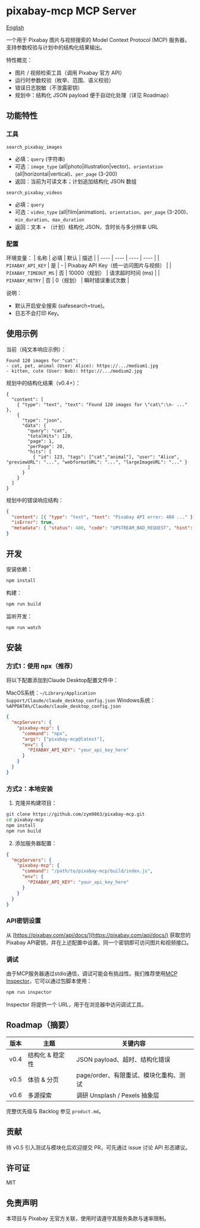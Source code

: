 # pixabay-mcp MCP Server

[English](README.md)

一个用于 Pixabay 图片与视频搜索的 Model Context Protocol (MCP) 服务器，支持参数校验与计划中的结构化结果输出。

特性概览：
- 图片 / 视频检索工具（调用 Pixabay 官方 API）
- 运行时参数校验（枚举、范围、语义校验）
- 错误日志脱敏（不泄露密钥）
- 规划中：结构化 JSON payload 便于自动化处理（详见 Roadmap）

## 功能特性

### 工具
`search_pixabay_images`
  - 必填：`query` (字符串)
  - 可选：`image_type` (all|photo|illustration|vector)、`orientation` (all|horizontal|vertical)、`per_page` (3-200)
  - 返回：当前为可读文本；计划追加结构化 JSON 数组

`search_pixabay_videos`
  - 必填：`query`
  - 可选：`video_type` (all|film|animation)、`orientation`、`per_page` (3-200)、`min_duration`、`max_duration`
  - 返回：文本 + （计划）结构化 JSON，含时长与多分辨率 URL

### 配置
环境变量：
| 名称 | 必填 | 默认 | 描述 |
| ---- | ---- | ---- | ---- |
| `PIXABAY_API_KEY` | 是 | - | Pixabay API Key（统一访问图片与视频） |
| `PIXABAY_TIMEOUT_MS` | 否 | 10000（规划） | 请求超时时间 (ms) |
| `PIXABAY_RETRY` | 否 | 0（规划） | 瞬时错误重试次数 |

说明：
- 默认开启安全搜索 (safesearch=true)。
- 日志不会打印 Key。

## 使用示例

当前（纯文本响应示例）：
```
Found 120 images for "cat":
- cat, pet, animal (User: Alice): https://.../medium1.jpg
- kitten, cute (User: Bob): https://.../medium2.jpg
```

规划中的结构化结果（v0.4+）：
```jsonc
{
  "content": [
    { "type": "text", "text": "Found 120 images for \"cat\":\n- ..." },
    {
      "type": "json",
      "data": {
        "query": "cat",
        "totalHits": 120,
        "page": 1,
        "perPage": 20,
        "hits": [
          { "id": 123, "tags": ["cat","animal"], "user": "Alice", "previewURL": "...", "webformatURL": "...", "largeImageURL": "..." }
        ]
      }
    }
  ]
}
```

规划中的错误响应结构：
```json
{
  "content": [{ "type": "text", "text": "Pixabay API error: 400 ..." }],
  "isError": true,
  "metadata": { "status": 400, "code": "UPSTREAM_BAD_REQUEST", "hint": "检查 API Key 或参数" }
}
```

## 开发

安装依赖：
```bash
npm install
```

构建：
```bash
npm run build
```

监听开发：
```bash
npm run watch
```

## 安装

### 方式1：使用 npx（推荐）

将以下配置添加到Claude Desktop配置文件中：

MacOS系统：`~/Library/Application Support/Claude/claude_desktop_config.json`
Windows系统：`%APPDATA%/Claude/claude_desktop_config.json`

```json
{
  "mcpServers": {
    "pixabay-mcp": {
      "command": "npx",
      "args": ["pixabay-mcp@latest"],
      "env": {
        "PIXABAY_API_KEY": "your_api_key_here"
      }
    }
  }
}
```

### 方式2：本地安装

1. 克隆并构建项目：

```bash
git clone https://github.com/zym9863/pixabay-mcp.git
cd pixabay-mcp
npm install
npm run build
```

2. 添加服务器配置：

```json
{
  "mcpServers": {
    "pixabay-mcp": {
      "command": "/path/to/pixabay-mcp/build/index.js",
      "env": {
        "PIXABAY_API_KEY": "your_api_key_here"
      }
    }
  }
}
```

### API密钥设置

从 [https://pixabay.com/api/docs/](https://pixabay.com/api/docs/) 获取您的Pixabay API密钥，并在上述配置中设置。同一个密钥即可访问图片和视频接口。

### 调试

由于MCP服务器通过stdio通信，调试可能会有挑战性。我们推荐使用[MCP Inspector](https://github.com/modelcontextprotocol/inspector)，它可以通过包脚本使用：

```bash
npm run inspector
```

Inspector 将提供一个 URL，用于在浏览器中访问调试工具。

## Roadmap（摘要）
| 版本 | 主题 | 关键内容 |
| ---- | ---- | ---- |
| v0.4 | 结构化 & 稳定性 | JSON payload、超时、结构化错误 |
| v0.5 | 体验 & 分页 | page/order、有限重试、模块化重构、测试 |
| v0.6 | 多源探索 | 调研 Unsplash / Pexels 抽象层 |

完整优先级与 Backlog 参见 `product.md`。

## 贡献
待 v0.5 引入测试与模块化后欢迎提交 PR，可先通过 issue 讨论 API 形态建议。

## 许可证
MIT

## 免责声明
本项目与 Pixabay 无官方关联，使用时请遵守其服务条款与速率限制。
